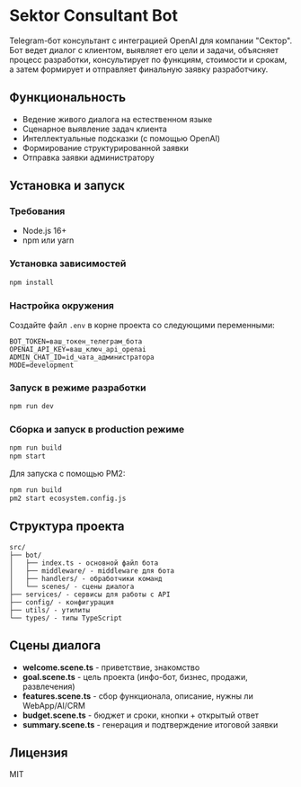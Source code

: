# Sektor Consultant Bot

Telegram-бот консультант с интеграцией OpenAI для компании "Сектор". Бот ведет диалог с клиентом, выявляет его цели и задачи, объясняет процесс разработки, консультирует по функциям, стоимости и срокам, а затем формирует и отправляет финальную заявку разработчику.

## Функциональность

- Ведение живого диалога на естественном языке
- Сценарное выявление задач клиента
- Интеллектуальные подсказки (с помощью OpenAI)
- Формирование структурированной заявки
- Отправка заявки администратору

## Установка и запуск

### Требования

- Node.js 16+
- npm или yarn

### Установка зависимостей

```bash
npm install
```

### Настройка окружения

Создайте файл `.env` в корне проекта со следующими переменными:

```
BOT_TOKEN=ваш_токен_телеграм_бота
OPENAI_API_KEY=ваш_ключ_api_openai
ADMIN_CHAT_ID=id_чата_администратора
MODE=development
```

### Запуск в режиме разработки

```bash
npm run dev
```

### Сборка и запуск в production режиме

```bash
npm run build
npm start
```

Для запуска с помощью PM2:

```bash
npm run build
pm2 start ecosystem.config.js
```

## Структура проекта

```
src/
├── bot/
│   ├── index.ts - основной файл бота
│   ├── middleware/ - middleware для бота
│   ├── handlers/ - обработчики команд
│   └── scenes/ - сцены диалога
├── services/ - сервисы для работы с API
├── config/ - конфигурация
├── utils/ - утилиты
└── types/ - типы TypeScript
```

## Сцены диалога

- **welcome.scene.ts** - приветствие, знакомство
- **goal.scene.ts** - цель проекта (инфо-бот, бизнес, продажи, развлечения)
- **features.scene.ts** - сбор функционала, описание, нужны ли WebApp/AI/CRM
- **budget.scene.ts** - бюджет и сроки, кнопки + открытый ответ
- **summary.scene.ts** - генерация и подтверждение итоговой заявки

## Лицензия

MIT
